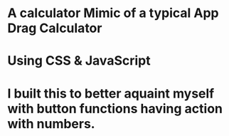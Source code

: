 A calculator Mimic of a typical App Drag Calculator
===


Using CSS & JavaScript
==


I built this to better aquaint myself with button functions having action with numbers.
=
